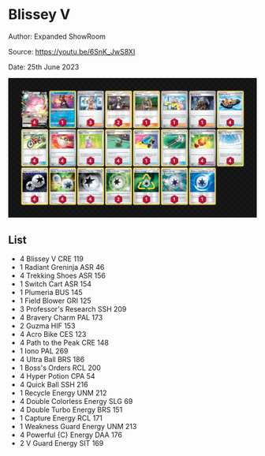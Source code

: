 # Blissey V

Author: Expanded ShowRoom

Source: <https://youtu.be/6SnK_JwS8XI>

Date: 25th June 2023

![decklist](../../images/PAL/Blissey%20V/2-%20Blissey%20V.png)

## List

* 4 Blissey V CRE 119
* 1 Radiant Greninja ASR 46
* 4 Trekking Shoes ASR 156
* 1 Switch Cart ASR 154
* 1 Plumeria BUS 145
* 1 Field Blower GRI 125
* 3 Professor's Research SSH 209
* 4 Bravery Charm PAL 173
* 2 Guzma HIF 153
* 4 Acro Bike CES 123
* 4 Path to the Peak CRE 148
* 1 Iono PAL 269
* 4 Ultra Ball BRS 186
* 1 Boss's Orders RCL 200
* 4 Hyper Potion CPA 54
* 4 Quick Ball SSH 216
* 1 Recycle Energy UNM 212
* 4 Double Colorless Energy SLG 69
* 4 Double Turbo Energy BRS 151
* 1 Capture Energy RCL 171
* 1 Weakness Guard Energy UNM 213
* 4 Powerful {C} Energy DAA 176
* 2 V Guard Energy SIT 169
